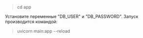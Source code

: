 > cd app
>
Установите переменные "DB_USER" и "DB_PASSWORD".
Запуск производится командой:
> uvicorn main:app --reload
>